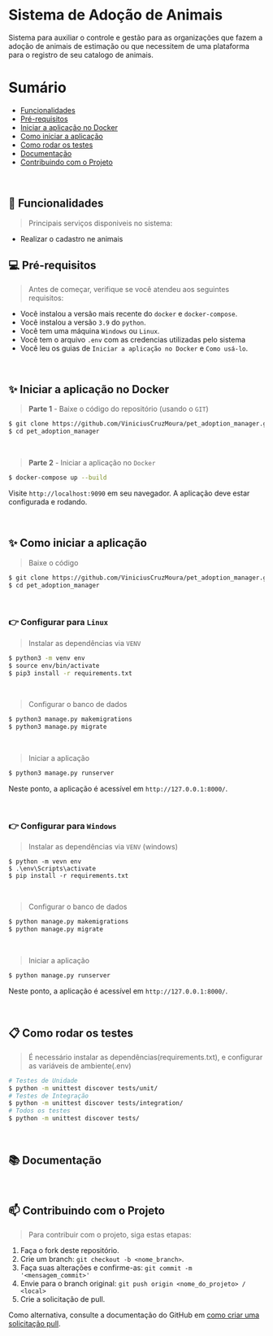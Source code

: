# Sistema de Adoção de Animais

Sistema para auxiliar o controle e gestão para as organizações que fazem a adoção de animais de estimação ou que necessitem de uma plataforma para o registro de seu catalogo de animais.

# Sumário
- [Funcionalidades](#funcionalidades)
- [Pré-requisitos](#prerequisitos)
- [Iniciar a aplicação no Docker](#rundocker)
- [Como iniciar a aplicação](#runproject)
- [Como rodar os testes](#runtests)
- [Documentação](#documentation)
- [Contribuindo com o Projeto](#contributing)

<br />

## 📜 Funcionalidades <a name="funcionalidades"></a>
> Principais serviços disponiveis no sistema:
- Realizar o cadastro ne animais

## 💻 Pré-requisitos <a name="prerequisitos"></a>

> Antes de começar, verifique se você atendeu aos seguintes requisitos:
* Você instalou a versão mais recente do `docker` e `docker-compose`.
* Você instalou a versão `3.9` do `python`.
* Você tem uma máquina `Windows` ou `Linux`.
* Você tem o arquivo `.env` com as credencias utilizadas pelo sistema
* Você leu os guias de `Iniciar a aplicação no Docker` e `Como usá-lo`.

<br />

## ✨ Iniciar a aplicação no Docker <a name="rundocker"></a>

> **Parte 1** - Baixe o código do repositório (usando o `GIT`) 
```bash
$ git clone https://github.com/ViniciusCruzMoura/pet_adoption_manager.git
$ cd pet_adoption_manager
```

<br />

> **Parte 2** - Iniciar a aplicação no `Docker`
```bash
$ docker-compose up --build 
```

Visite `http://localhost:9090` em seu navegador. A aplicação deve estar configurada e rodando.

<br />


## ✨ Como iniciar a aplicação <a name="runproject"></a>

> Baixe o código 
```bash
$ git clone https://github.com/ViniciusCruzMoura/pet_adoption_manager.git
$ cd pet_adoption_manager
```

<br />

### 👉 Configurar para `Linux`

> Instalar as dependências via `VENV`  
```bash
$ python3 -m venv env
$ source env/bin/activate
$ pip3 install -r requirements.txt
```

<br />

> Configurar o banco de dados
```bash
$ python3 manage.py makemigrations
$ python3 manage.py migrate
```

<br />

> Iniciar a aplicação
```bash
$ python3 manage.py runserver
```

Neste ponto, a aplicação é acessível em `http://127.0.0.1:8000/`. 

<br />

### 👉 Configurar para `Windows` 

> Instalar as dependências via `VENV` (windows) 
```
$ python -m vevn env
$ .\env\Scripts\activate
$ pip install -r requirements.txt
```

<br />

> Configurar o banco de dados
```bash
$ python manage.py makemigrations
$ python manage.py migrate
```

<br />

> Iniciar a aplicação
```bash
$ python manage.py runserver
```

Neste ponto, a aplicação é acessível em `http://127.0.0.1:8000/`. 

<br />

## 📋 Como rodar os testes <a name="runtests"></a>

> É necessário instalar as dependências(requirements.txt), e configurar as variáveis de ambiente(.env)
```bash
# Testes de Unidade
$ python -m unittest discover tests/unit/
# Testes de Integração
$ python -m unittest discover tests/integration/
# Todos os testes
$ python -m unittest discover tests/
```
<br />

## 📚 Documentação <a name="documentation"></a>
<br />

## 📫 Contribuindo com o Projeto <a name="contributing"></a>
> Para contribuir com o projeto, siga estas etapas:

1. Faça o fork deste repositório.
2. Crie um branch: `git checkout -b <nome_branch>`.
3. Faça suas alterações e confirme-as: `git commit -m '<mensagem_commit>'`
4. Envie para o branch original: `git push origin <nome_do_projeto> / <local>`
5. Crie a solicitação de pull.

Como alternativa, consulte a documentação do GitHub em [como criar uma solicitação pull](https://help.github.com/en/github/collaborating-with-issues-and-pull-requests/creating-a-pull-request).

<br />

